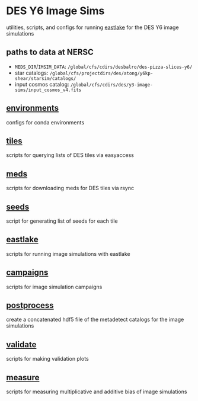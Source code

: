 # DES Y6 Image Sims

utilities, scripts, and configs for running [eastlake](https://github.com/des-science/eastlake) for the DES Y6 image simulations

## paths to data at NERSC

 - `MEDS_DIR`/`IMSIM_DATA`:  `/global/cfs/cdirs/desbalro/des-pizza-slices-y6/`
 - star catalogs: `/global/cfs/projectdirs/des/atong/y6kp-shear/starsim/catalogs/`
 - input cosmos catalog: `/global/cfs/cdirs/des/y3-image-sims/input_cosmos_v4.fits`

## [environments](./environments/README.md)

configs for conda environments

## [tiles](./tiles/README.md)

scripts for querying lists of DES tiles via easyaccess

## [meds](./meds/README.md)

scripts for downloading meds for DES tiles via rsync

## [seeds](./seeds/README.md)

script for generating list of seeds for each tile

## [eastlake](./eastlake/README.md)

scripts for running image simulations with eastlake

## [campaigns](./campaigns/README.md)

scripts for image simulation campaigns

## [postprocess](./postprocess/README.md)

create a concatenated hdf5 file of the metadetect catalogs for the image simulations

## [validate](./validate/README.md)

scripts for making validation plots

## [measure](./measure/README.md)

scripts for measuring multiplicative and additive bias of image simulations
